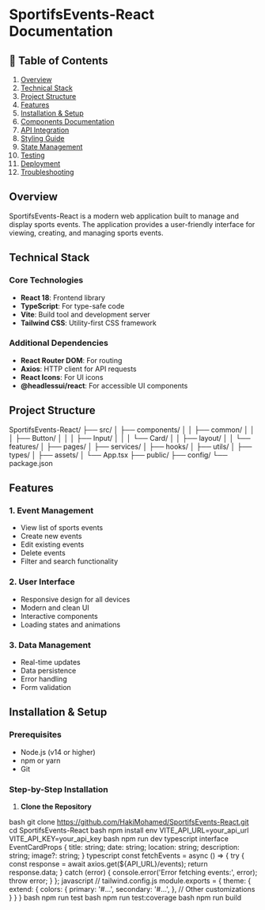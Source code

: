 # SportifsEvents-React Documentation

## 📑 Table of Contents
1. [Overview](#overview)
2. [Technical Stack](#technical-stack)
3. [Project Structure](#project-structure)
4. [Features](#features)
5. [Installation & Setup](#installation--setup)
6. [Components Documentation](#components-documentation)
7. [API Integration](#api-integration)
8. [Styling Guide](#styling-guide)
9. [State Management](#state-management)
10. [Testing](#testing)
11. [Deployment](#deployment)
12. [Troubleshooting](#troubleshooting)

## Overview

SportifsEvents-React is a modern web application built to manage and display sports events. The application provides a user-friendly interface for viewing, creating, and managing sports events.

## Technical Stack

### Core Technologies
- **React 18**: Frontend library
- **TypeScript**: For type-safe code
- **Vite**: Build tool and development server
- **Tailwind CSS**: Utility-first CSS framework

### Additional Dependencies
- **React Router DOM**: For routing
- **Axios**: HTTP client for API requests
- **React Icons**: For UI icons
- **@headlessui/react**: For accessible UI components

## Project Structure

SportifsEvents-React/
├── src/
│ ├── components/
│ │ ├── common/
│ │ │ ├── Button/
│ │ │ ├── Input/
│ │ │ └── Card/
│ │ ├── layout/
│ │ └── features/
│ ├── pages/
│ ├── services/
│ ├── hooks/
│ ├── utils/
│ ├── types/
│ ├── assets/
│ └── App.tsx
├── public/
├── config/
└── package.json


## Features

### 1. Event Management
- View list of sports events
- Create new events
- Edit existing events
- Delete events
- Filter and search functionality

### 2. User Interface
- Responsive design for all devices
- Modern and clean UI
- Interactive components
- Loading states and animations

### 3. Data Management
- Real-time updates
- Data persistence
- Error handling
- Form validation

## Installation & Setup

### Prerequisites
- Node.js (v14 or higher)
- npm or yarn
- Git

### Step-by-Step Installation

1. **Clone the Repository**

bash
git clone https://github.com/HakiMohamed/SportifsEvents-React.git
cd SportifsEvents-React
bash
npm install
env
VITE_API_URL=your_api_url
VITE_API_KEY=your_api_key
bash
npm run dev
typescript
interface EventCardProps {
title: string;
date: string;
location: string;
description: string;
image?: string;
}
typescript
const fetchEvents = async () => {
try {
const response = await axios.get(${API_URL}/events);
return response.data;
} catch (error) {
console.error('Error fetching events:', error);
throw error;
}
};
javascript
// tailwind.config.js
module.exports = {
theme: {
extend: {
colors: {
primary: '#...',
secondary: '#...',
},
// Other customizations
}
}
}
bash
npm run test
bash
npm run test:coverage
bash
npm run build
